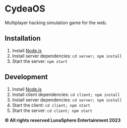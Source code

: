 # CydeaOS
Multiplayer hacking simulation game for the web.

## Installation
1. Install [Node.js](https://nodejs.org/en/download/)
2. Install server dependencies: `cd server; npm install`
3. Start the server: `npm start`

## Development
1. Install [Node.js](https://nodejs.org/en/download/)
2. Install client dependencies: `cd client; npm install`
3. Install server dependencies: `cd server; npm install`
4. Start the client: `cd client; npm start`
5. Start the server: `cd client; npm start`

**&copy; All rights reserved LunaSphere Entertainment 2023**
